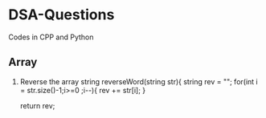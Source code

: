 # DSA-Questions
Codes in CPP and Python
## Array
1. Reverse the array
string reverseWord(string str){
       string rev = "";
    for(int i = str.size()-1;i>=0 ;i--){
        rev += str[i];
    }
    
    return rev;
